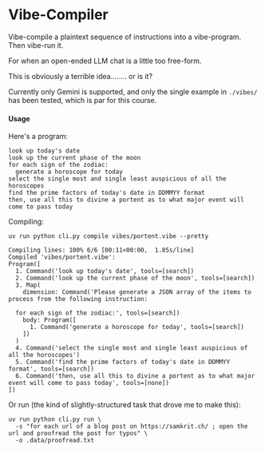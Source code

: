 # Vibe-Compiler


Vibe-compile a plaintext sequence of instructions into a vibe-program. Then vibe-run it.

For when an open-ended LLM chat is a little too free-form.

This is obviously a terrible idea........ or is it?

Currently only Gemini is supported, and only the single example in `./vibes/` has been tested, which is par for this course.

#### Usage

Here's a program:
```
look up today's date
look up the current phase of the moon
for each sign of the zodiac:
  generate a horoscope for today
select the single most and single least auspicious of all the horoscopes
find the prime factors of today's date in DDMMYY format
then, use all this to divine a portent as to what major event will come to pass today
```


Compiling:
```
uv run python cli.py compile vibes/portent.vibe --pretty

Compiling lines: 100% 6/6 [00:11<00:00,  1.85s/line]
Compiled 'vibes/portent.vibe':
Program([
  1. Command('look up today's date', tools=[search])
  2. Command('look up the current phase of the moon', tools=[search])
  3. Map(
    dimension: Command('Please generate a JSON array of the items to process from the following instruction:
  
  for each sign of the zodiac:', tools=[search])
    body: Program([
      1. Command('generate a horoscope for today', tools=[search])
    ])
  )
  4. Command('select the single most and single least auspicious of all the horoscopes')
  5. Command('find the prime factors of today's date in DDMMYY format', tools=[search])
  6. Command('then, use all this to divine a portent as to what major event will come to pass today', tools=[none])
])
```

Or run (the kind of slightly-structured task that drove me to make this):
```
uv run python cli.py run \
  -s "for each url of a blog post on https://samkrit.ch/ ; open the url and proofread the post for typos" \
  -o .data/proofread.txt
```

